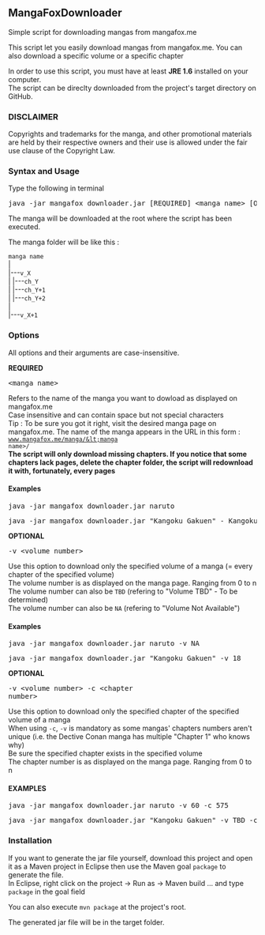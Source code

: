 <h2>MangaFoxDownloader</h2>
Simple script for downloading mangas from mangafox.me

This script let you easily download mangas from mangafox.me. You can also download a specific volume or a specific chapter

In order to use this script, you must have at least <b>JRE 1.6</b> installed on your computer.<br/>
The script can be direclty downloaded from the project's target directory on GitHub.

<h3>DISCLAIMER</h3>
Copyrights and trademarks for the manga, and other promotional materials are held by their respective owners and their use is allowed under the fair use clause of the Copyright Law. 

<h3>Syntax and Usage</h3>

Type the following in terminal
<pre>java -jar mangafox_downloader.jar [REQUIRED] &lt;manga name&gt; [OPTIONAL] -v &lt;volume number&gt; -c &lt;chapitre number&gt;</pre>

The manga will be downloaded at the root where the script has been executed.

The manga folder will be like this :

<code>manga name</code><br/>
  |<br/>
  |---<code>v_X</code><br/>
  |   |---<code>ch_Y</code><br/>
  |   |---<code>ch_Y+1</code><br/>
  |   |---<code>ch_Y+2</code><br/>
  |<br/>
  |---<code>v_X+1</code><br/>

<h3>Options</h3>
All options and their arguments are case-insensitive.

<b>REQUIRED</b> <pre>&lt;manga name&gt;</pre>
Refers to the name of the manga you want to dowload as displayed on mangafox.me<br/>
Case insensitive and can contain space but not special characters<br/>
Tip : To be sure you got it right, visit the desired manga page on mangafox.me. The name of the manga appears in the URL in this form : <code>www.mangafox.me/manga/&lt;manga name&gt;/</code></br>
<b>The script will only download missing chapters. If you notice that some chapters lack pages, delete the chapter folder, the script will redownload it with, fortunately, every pages</b>


<h4>Examples</h4>
<pre>java -jar mangafox_downloader.jar naruto</pre>
<pre>java -jar mangafox_downloader.jar "Kangoku Gakuen" - Kangoku Gakuen refers to Prison School</pre>


<b>OPTIONAL</b><pre>-v &lt;volume number&gt;</pre>
Use this option to download only the specified volume of a manga (= every chapter of the specified volume)<br/>
The volume number is as displayed on the manga page. Ranging from 0 to n<br/>
The volume number can also be <code>TBD</code> (refering to "Volume TBD" - To be determined)<br/>
The volume number can also be <code>NA</code> (refering to "Volume Not Available")<br/>

<h4>Examples</h4>
<pre>java -jar mangafox_downloader.jar naruto -v NA</pre>
<pre>java -jar mangafox_downloader.jar "Kangoku Gakuen" -v 18</pre>


<b>OPTIONAL</b><pre>-v &lt;volume number&gt; -c &lt;chapter number&gt;</pre>
Use this option to download only the specified chapter of the specified volume of a manga<br/>
When using <code>-c</code>, <code>-v</code> is mandatory as some mangas' chapters numbers aren't unique (i.e. the Dective Conan manga has multiple "Chapter 1" who knows why)<br/>
Be sure the specified chapter exists in the specified volume<br/>
The chapter number is as displayed on the manga page. Ranging from 0 to n

<h4>EXAMPLES</h4>
<pre>java -jar mangafox_downloader.jar naruto -v 60 -c 575</pre>
<pre>java -jar mangafox_downloader.jar "Kangoku Gakuen" -v TBD -c 197</pre>

<h3>Installation</h3>
If you want to generate the jar file yourself, download this project and open it as a Maven project in Eclipse then use the Maven goal <code>package</code> to generate the file.<br/>
In Eclipse, right click on the project -> Run as -> Maven build ... and type <code>package</code> in the goal field

You can also execute <code>mvn package</code> at the project's root.

The generated jar file will be in the target folder.
